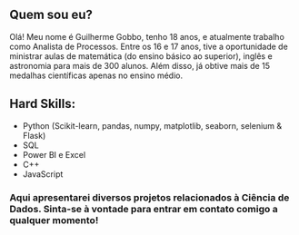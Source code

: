 ## Quem sou eu?

Olá! Meu nome é Guilherme Gobbo, tenho 18 anos, e atualmente trabalho como Analista de Processos.
Entre os 16 e 17 anos, tive a oportunidade de ministrar aulas de matemática (do ensino básico ao superior), inglês e astronomia para mais de 300 alunos. 
Além disso, já obtive mais de 15 medalhas científicas apenas no ensino médio.

## Hard Skills:

- Python (Scikit-learn, pandas, numpy, matplotlib, seaborn, selenium & Flask)
- SQL
- Power BI e Excel
- C++
- JavaScript

### Aqui apresentarei diversos projetos relacionados à Ciência de Dados. Sinta-se à vontade para entrar em contato comigo a qualquer momento!
